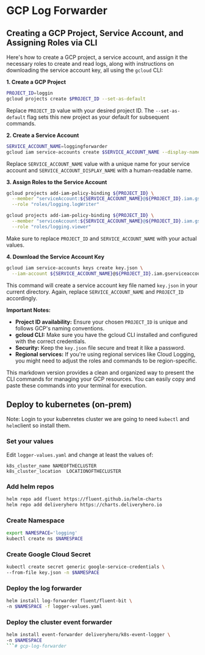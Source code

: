# GCP Log Forwarder


## Creating a GCP Project, Service Account, and Assigning Roles via CLI

Here's how to create a GCP project, a service account, and assign it the necessary roles to create and read logs, along with instructions on downloading the service account key, all using the `gcloud` CLI:

**1. Create a GCP Project**

```bash
PROJECT_ID=loggin
gcloud projects create $PROJECT_ID --set-as-default
```

Replace `PROJECT_ID` value with your desired project ID. The `--set-as-default` flag sets this new project as your default for subsequent commands.

**2. Create a Service Account**

```bash
SERVICE_ACCOUNT_NAME=loggingforwarder
gcloud iam service-accounts create $SERVICE_ACCOUNT_NAME --display-name "SERVICE_ACCOUNT_DISPLAY_NAME"
```

Replace `SERVICE_ACCOUNT_NAME` value with a unique name for your service account and `SERVICE_ACCOUNT_DISPLAY_NAME` with a human-readable name.

**3. Assign Roles to the Service Account**

```bash
gcloud projects add-iam-policy-binding ${PROJECT_ID} \
  --member "serviceAccount:${SERVICE_ACCOUNT_NAME}@${PROJECT_ID}.iam.gserviceaccount.com" \
  --role "roles/logging.logWriter"

gcloud projects add-iam-policy-binding ${PROJECT_ID} \
  --member "serviceAccount:${SERVICE_ACCOUNT_NAME}@${PROJECT_ID}.iam.gserviceaccount.com" \
  --role "roles/logging.viewer"
```

Make sure to replace `PROJECT_ID` and `SERVICE_ACCOUNT_NAME` with your actual values.

**4. Download the Service Account Key**

```bash
gcloud iam service-accounts keys create key.json \
  --iam-account ${SERVICE_ACCOUNT_NAME}@${PROJECT_ID}.iam.gserviceaccount.com
```

This command will create a service account key file named `key.json` in your current directory. Again, replace `SERVICE_ACCOUNT_NAME` and `PROJECT_ID` accordingly.

**Important Notes:**

* **Project ID availability:** Ensure your chosen `PROJECT_ID` is unique and follows GCP's naming conventions.
* **gcloud CLI:** Make sure you have the gcloud CLI installed and configured with the correct credentials.
* **Security:** Keep the `key.json` file secure and treat it like a password.
* **Regional services:** If you're using regional services like Cloud Logging, you might need to adjust the roles and commands to be region-specific.


This markdown version provides a clean and organized way to present the CLI commands for managing your GCP resources. You can easily copy and paste these commands into your terminal for execution.


## Deploy to kubernetes (on-prem)

Note: Login to your kubenretes cluster we are going to need `kubectl` and `helm`client so install them.


### Set your values
Edit `logger-values.yaml` and change at least the values of:

```
k8s_cluster_name NAMEOFTHECLUSTER
k8s_cluster_location  LOCATIONOFTHECLUSTER
```

### Add helm repos

```bash
helm repo add fluent https://fluent.github.io/helm-charts
helm repo add deliveryhero https://charts.deliveryhero.io
```

### Create Namespace

```bash
export NAMESPACE='logging'
kubectl create ns $NAMESPACE
```
### Create Google Cloud Secret

```bash
kubectl create secret generic google-service-credentials \
--from-file key.json -n $NAMESPACE
```

### Deploy the log forwarder

```bash
helm install log-forwarder fluent/fluent-bit \
-n $NAMESPACE -f logger-values.yaml
```


### Deploy the cluster event forwarder

```bash
helm install event-forwarder deliveryhero/k8s-event-logger \
-n $NAMESPACE
```# gcp-log-forwarder
